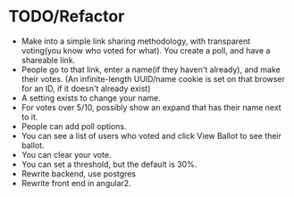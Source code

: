 # TODO/Refactor

- Make into a simple link sharing methodology, with transparent voting(you know who voted for what). You create a poll, and have a shareable link.
- People go to that link, enter a name(if they haven't already), and make their votes. (An infinite-length UUID/name cookie is set on that browser for an ID, if it doesn't already exist)
- A setting exists to change your name. 
- For votes over 5/10, possibly show an expand that has their name next to it.
- People can add poll options. 
- You can see a list of users who voted and click View Ballot to see their ballot.  
- You can clear your vote.
- You can set a threshold, but the default is 30%. 
- Rewrite backend, use postgres
- Rewrite front end in angular2. 

